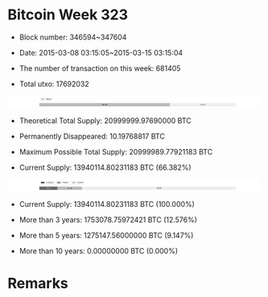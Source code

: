 # Bitcoin Week 323

- Block number: 346594~347604

- Date: 2015-03-08 03:15:05~2015-03-15 03:15:04

- The number of transaction on this week: 681405

- Total utxo: 17692032

![](../images/mined_week323.png)

- Theoretical Total Supply: 20999999.97690000 BTC

- Permanently Disappeared: 10.19768817 BTC

- Maximum Possible Total Supply: 20999989.77921183 BTC

- Current Supply: 13940114.80231183 BTC (66.382%)

![](../images/year_week323.png)


- Current Supply: 13940114.80231183 BTC (100.000%)

- More than 3 years: 1753078.75972421 BTC (12.576%)

- More than 5 years: 1275147.56000000 BTC (9.147%)

- More than 10 years: 0.00000000 BTC (0.000%)

# Remarks

